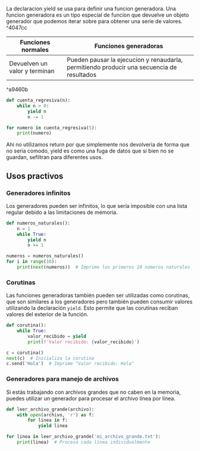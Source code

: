 La declaracion yield se usa para definir una funcion generadora. Una funcion generadora es un tipo especial de funcion que devuelve un objeto generador que podemos iterar sobre para obtener una serie de valores.  ^4047cc

| Funciones normales            | Funciones generadoras                                                                     |
| ----------------------------- | ----------------------------------------------------------------------------------------- |
| Devuelven un valor y terminan | Pueden pausar la ejecucion y renaudarla, permitiendo producir una secuencia de resultados |

^a9460b

```python
def cuenta_regresiva(n):
    while n > 0:
        yield n
        n -= 1

for numero in cuenta_regresiva(5):
    print(numero)
```

Ahi no utilizamos return por que simplemente nos devolveria de forma que no seria comodo, yield es como una fuga de datos que si bien no se guardan, sefiltran para diferentes usos.

## Usos practivos

### Generadores infinitos
Los generadores pueden ser infinitos, lo que sería imposible con una lista regular debido a las limitaciones de memoria.
```python
def numeros_naturales():
    n = 1
    while True:
        yield n
        n += 1

numeros = numeros_naturales()
for i in range(10):
    print(next(numeros))  # Imprime los primeros 10 números naturales
```

### Corutinas
Las funciones generadoras también pueden ser utilizadas como corutinas, que son similares a los generadores pero también pueden consumir valores utilizando la declaración `yield`. Esto permite que las corutinas reciban valores del exterior de la función.
```python
def corutina():
    while True:
        valor_recibido = yield
        print(f'Valor recibido: {valor_recibido}')

c = corutina()
next(c)  # Inicializa la corutina
c.send('Hola')  # Imprime "Valor recibido: Hola"
```

### Generadores para manejo de archivos
Si estás trabajando con archivos grandes que no caben en la memoria, puedes utilizar un generador para procesar el archivo línea por línea.
```python
def leer_archivo_grande(archivo):
    with open(archivo, 'r') as f:
        for linea in f:
            yield linea

for linea in leer_archivo_grande('mi_archivo_grande.txt'):
    print(linea)  # Procesa cada línea individualmente
```